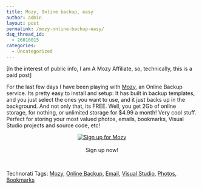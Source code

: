 ```yaml
---
title: Mozy, Online backup, easy
author: admin
layout: post
permalink: /mozy-online-backup-easy/
dsq_thread_id:
  - 26016015
categories:
  - Uncategorized
---
```

[In the interest of public info, I am A Mozy Affiliate, so, technically, this is a paid post]

For the last few days I have been playing with [Mozy][1], an Online Backup service. Its pretty easy to install and setup: It has built in backup templates, and you just select the ones you want to use, and it just backs up in the background. And not only that, its FREE. Well, you get 2Gb of online storage, for nothing, or unlimited storage for $4.99 a month! Very cool stuff. Perfect for storing your most valued photos, emails, bookmarks, Visual Studio projects and source code, etc!

<div align="center">
  <a href="http://www.mozy.com/?ref=3f9a896b&kbid=31440&m=4&i=59"><img border="0" alt="Sign up for Mozy" src="http://images.lotas-smartman.net/image.ashx?id=29976184-e4bb-4e4f-81fb-aef9377ec893" /></a>
</div>

<div align="center">
  &nbsp;
</div>

<div align="center">
  Sign up now!
</div>

&nbsp;

<div class="wlWriterSmartContent" id="0767317B-992E-4b12-91E0-4F059A8CECA8:76acee00-75f1-461d-ac48-f1577ad5e07a" style="padding-right: 0px; display: inline; padding-left: 0px; padding-bottom: 0px; margin: 0px; padding-top: 0px">
  Technorati Tags: <a rel="tag" href="http://technorati.com/tags/Mozy">Mozy</a>, <a rel="tag" href="http://technorati.com/tags/Online%20Backup">Online Backup</a>, <a rel="tag" href="http://technorati.com/tags/Email">Email</a>, <a rel="tag" href="http://technorati.com/tags/Visual%20Studio">Visual Studio</a>, <a rel="tag" href="http://technorati.com/tags/Photos">Photos</a>, <a rel="tag" href="http://technorati.com/tags/Bookmarks">Bookmarks</a>
</div>

 [1]: http://www.mozy.com/?ref=3f9a896b&kbid=31440&m=4&i=59